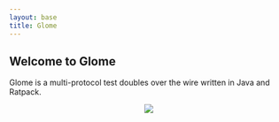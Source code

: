 ```yaml
---
layout: base
title: Glome
---
```

<div class="home-block">
	<div class="container">
		<h2>Welcome to Glome</h2>
		<p>Glome is a multi-protocol test doubles over the wire written in Java and Ratpack.</p>
	</div>
</div>

<div class="container" style="text-align:center">
	<img src="{{ site.baseurl }}/GlomeDiagram.svg" />
</div>